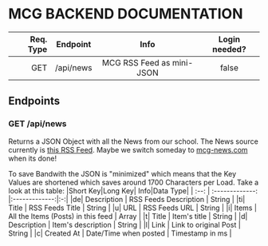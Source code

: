 # MCG BACKEND DOCUMENTATION

|Req. Type| Endpoint        | Info           | Login needed?  |
| --: | ------------- |:-------------:| :-----:|
|GET| /api/news      | MCG RSS Feed as mini-JSON | false |



## Endpoints
### GET /api/news
Returns a JSON Object with all the News from our school. The News source currently is [this RSS Feed](http://www.mcg.gehrden.de/portal/rss.xml). Maybe we switch someday to [mcg-news.com](http://www.mcg.news.com) when its done!

To save Bandwith the JSON is "minimized" which means that the Key Values are shortened which saves around 1700 Characters per Load. Take a look at this table:
|Short Key|Long Key| Info|Data Type|
| :--: | :-------------: |:-------------:|:-:|
|de| Description      | RSS Feeds Description | String |
|ti| Title      | RSS Feeds Title | String |
|u| URL      | RSS Feeds URL | String |
|i| Items      | All the Items (Posts) in this feed | Array |
|t| Title      | Item's title  | String |
|d| Description      | Item's description | String |
|l| Link      | Link to original Post | String |
|c| Created At      | Date/Time when posted | Timestamp in ms |